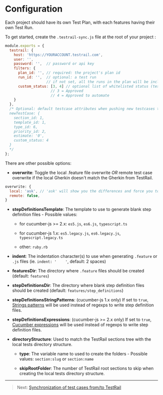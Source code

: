 # Configuration

Each project should have its own Test Plan, with each features having their own Test Run.

To get started, create the `.testrail-sync.js` file at the root of your project :

```js
module.exports = {
  testrail: {
    host: 'https://YOURACCOUNT.testrail.com',
    user: '',
    password: '',  // password or api key
    filters: {
      plan_id: '', // required: the project's plan id
      run_id: '',  // optional: a test run
                   // if not set, all the runs in the plan will be included
      custom_status: [3, 4] // optional list of whitelisted status (testcases that don't have 1 of thoses statuses won't be synced)
                     // 3 = Approved
                     // 4 = Approved to automate
    }
  },
  /* Optional: default testcase attributes when pushing new testcases to TestRail
  newTestCase: {
    section_id: 1,
    template_id: 1,
    type_id: 6,
    priority_id: 2,
    estimate: '0',
    custom_status: 4
  }
  */
};
```

There are other possible options:

  * __overwrite__: Toggle the local .feature file overwrite _OR_ remote test case overwrite if the local Gherkin doesn't match the Gherkin from TestRail.

  ```js
  overwrite: {
    local: 'ask', // 'ask' will show you the differences and force you to confirm before overwriting
    remote: false,
  }
  ```

  * __stepDefinitionsTemplate__:  The template to use to generate blank step definition files - Possible values:

    * for cucumber-js >= 2.x: `es5.js`, `es6.js`, `typescript.ts`

    * for cucumber-js 1.x: `es5.legacy.js`, `es6.legacy.js`, `typescript.legacy.ts`

    * other: `ruby.rb`

  * __indent__: The indentation character(s) to use when generating `.feature` or `.js` files (ie. `indent: '    '`, default: 2 spaces)

  * __featuresDir__: The directory where `.feature` files should be created (default: `features`)

  * __stepDefinitionsDir__: The directory where blank step definition files should be created (default: `features/step_definitions`)

  * __stepDefinitionsStringPatterns__: (cucumber-js 1.x only) If set to `true`, [Strings patterns](https://github.com/cucumber/cucumber-js/blob/v1.3.1/docs/support_files/string_patterns.md) will be used instead of regexps to write step definition files.

  * __stepDefinitionsExpressions__: (cucumber-js >= 2.x only) If set to `true`, [Cucumber expressions](https://docs.cucumber.io/cucumber-expressions/) will be used instead of regexps to write step definition files.

  * __directoryStructure__: Used to match the TestRail sections tree with the local tests directory structure.

    * __type__: The variable name to used to create the folders - Possible values: `section:slug` or `section:name`

    * __skipRootFolder__: The number of TestRail root sections to skip when creating the local tests directory structure.

---

> Next: [Synchronization of test cases from/to TestRail](/docs/synchronization.md)
